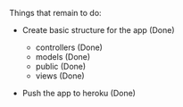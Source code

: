 Things that remain to do:

- Create basic structure for the app (Done)
    - controllers (Done)
    - models (Done)
    - public (Done)
    - views (Done)

- Push the app to heroku (Done)

